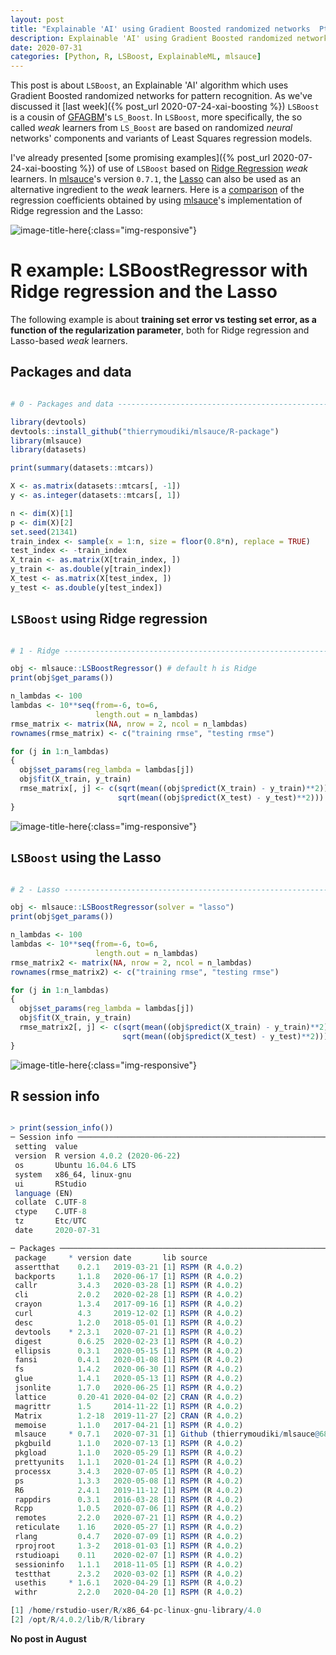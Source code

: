 ```yaml
---
layout: post
title: "Explainable 'AI' using Gradient Boosted randomized networks  Pt2 (the Lasso)"
description: Explainable 'AI' using Gradient Boosted randomized networks  Pt2 (the Lasso).
date: 2020-07-31
categories: [Python, R, LSBoost, ExplainableML, mlsauce]
---
```


This post is about `LSBoost`, an Explainable 'AI' algorithm which uses Gradient Boosted randomized networks for pattern recognition. As we've discussed it [last week]({% post_url 2020-07-24-xai-boosting %}) `LSBoost` is a cousin of [GFAGBM](https://projecteuclid.org/download/pdf_1/euclid.aos/1013203451)'s `LS_Boost`. In `LSBoost`, more specifically, the so called *weak* learners  from `LS_Boost` are based on randomized *neural* networks' components and variants of Least Squares regression models. 

I've already presented [some promising examples]({% post_url 2020-07-24-xai-boosting %}) of use of `LSBoost` based on [Ridge Regression](https://en.wikipedia.org/wiki/Tikhonov_regularization) *weak* learners. In [mlsauce](https://github.com/thierrymoudiki/mlsauce)'s version `0.7.1`, the [Lasso](https://en.wikipedia.org/wiki/Lasso_(statistics)) can also be used as an alternative ingredient to the *weak* learners. Here is a [comparison](https://github.com/thierrymoudiki/mlsauce/blob/master/examples/plot_ridge_lasso_coeffs.py) of the regression coefficients obtained by using [mlsauce](https://github.com/thierrymoudiki/mlsauce)'s implementation of Ridge regression and the Lasso:

![image-title-here]({{base}}/images/2020-07-31/2020-07-31-image1.png){:class="img-responsive"}


# R example: LSBoostRegressor with Ridge regression and the Lasso

The following example is about __training set error vs testing set error, as a function of the regularization parameter__, both for Ridge regression and Lasso-based *weak* learners.

## Packages and data

```R

# 0 - Packages and data -------------------------------------------------------

library(devtools)
devtools::install_github("thierrymoudiki/mlsauce/R-package")
library(mlsauce)
library(datasets)

print(summary(datasets::mtcars))

X <- as.matrix(datasets::mtcars[, -1])
y <- as.integer(datasets::mtcars[, 1])

n <- dim(X)[1]
p <- dim(X)[2]
set.seed(21341)
train_index <- sample(x = 1:n, size = floor(0.8*n), replace = TRUE)
test_index <- -train_index
X_train <- as.matrix(X[train_index, ])
y_train <- as.double(y[train_index])
X_test <- as.matrix(X[test_index, ])
y_test <- as.double(y[test_index])

```

## `LSBoost` using Ridge regression

```R

# 1 - Ridge -------------------------------------------------------------------

obj <- mlsauce::LSBoostRegressor() # default h is Ridge
print(obj$get_params())

n_lambdas <- 100
lambdas <- 10**seq(from=-6, to=6, 
                   length.out = n_lambdas)
rmse_matrix <- matrix(NA, nrow = 2, ncol = n_lambdas)
rownames(rmse_matrix) <- c("training rmse", "testing rmse")

for (j in 1:n_lambdas)
{
  obj$set_params(reg_lambda = lambdas[j])
  obj$fit(X_train, y_train)
  rmse_matrix[, j] <- c(sqrt(mean((obj$predict(X_train) - y_train)**2)), 
                        sqrt(mean((obj$predict(X_test) - y_test)**2)))
}

```
![image-title-here]({{base}}/images/2020-07-31/2020-07-31-image2.png){:class="img-responsive"}

## `LSBoost` using the Lasso

```R

# 2 - Lasso -------------------------------------------------------------------

obj <- mlsauce::LSBoostRegressor(solver = "lasso")
print(obj$get_params())

n_lambdas <- 100
lambdas <- 10**seq(from=-6, to=6, 
                   length.out = n_lambdas)
rmse_matrix2 <- matrix(NA, nrow = 2, ncol = n_lambdas)
rownames(rmse_matrix2) <- c("training rmse", "testing rmse")

for (j in 1:n_lambdas)
{
  obj$set_params(reg_lambda = lambdas[j])
  obj$fit(X_train, y_train)
  rmse_matrix2[, j] <- c(sqrt(mean((obj$predict(X_train) - y_train)**2)), 
                         sqrt(mean((obj$predict(X_test) - y_test)**2)))
}

```

![image-title-here]({{base}}/images/2020-07-31/2020-07-31-image3.png){:class="img-responsive"}

## R session info

```R

> print(session_info())
─ Session info ─────────────────────────────────────────────────────────────
 setting  value                       
 version  R version 4.0.2 (2020-06-22)
 os       Ubuntu 16.04.6 LTS          
 system   x86_64, linux-gnu           
 ui       RStudio                     
 language (EN)                        
 collate  C.UTF-8                     
 ctype    C.UTF-8                     
 tz       Etc/UTC                     
 date     2020-07-31                  

─ Packages ─────────────────────────────────────────────────────────────────
 package     * version date       lib source                                 
 assertthat    0.2.1   2019-03-21 [1] RSPM (R 4.0.2)                         
 backports     1.1.8   2020-06-17 [1] RSPM (R 4.0.2)                         
 callr         3.4.3   2020-03-28 [1] RSPM (R 4.0.2)                         
 cli           2.0.2   2020-02-28 [1] RSPM (R 4.0.2)                         
 crayon        1.3.4   2017-09-16 [1] RSPM (R 4.0.2)                         
 curl          4.3     2019-12-02 [1] RSPM (R 4.0.2)                         
 desc          1.2.0   2018-05-01 [1] RSPM (R 4.0.2)                         
 devtools    * 2.3.1   2020-07-21 [1] RSPM (R 4.0.2)                         
 digest        0.6.25  2020-02-23 [1] RSPM (R 4.0.2)                         
 ellipsis      0.3.1   2020-05-15 [1] RSPM (R 4.0.2)                         
 fansi         0.4.1   2020-01-08 [1] RSPM (R 4.0.2)                         
 fs            1.4.2   2020-06-30 [1] RSPM (R 4.0.2)                         
 glue          1.4.1   2020-05-13 [1] RSPM (R 4.0.2)                         
 jsonlite      1.7.0   2020-06-25 [1] RSPM (R 4.0.2)                         
 lattice       0.20-41 2020-04-02 [2] CRAN (R 4.0.2)                         
 magrittr      1.5     2014-11-22 [1] RSPM (R 4.0.2)                         
 Matrix        1.2-18  2019-11-27 [2] CRAN (R 4.0.2)                         
 memoise       1.1.0   2017-04-21 [1] RSPM (R 4.0.2)                         
 mlsauce     * 0.7.1   2020-07-31 [1] Github (thierrymoudiki/mlsauce@68e391a)
 pkgbuild      1.1.0   2020-07-13 [1] RSPM (R 4.0.2)                         
 pkgload       1.1.0   2020-05-29 [1] RSPM (R 4.0.2)                         
 prettyunits   1.1.1   2020-01-24 [1] RSPM (R 4.0.2)                         
 processx      3.4.3   2020-07-05 [1] RSPM (R 4.0.2)                         
 ps            1.3.3   2020-05-08 [1] RSPM (R 4.0.2)                         
 R6            2.4.1   2019-11-12 [1] RSPM (R 4.0.2)                         
 rappdirs      0.3.1   2016-03-28 [1] RSPM (R 4.0.2)                         
 Rcpp          1.0.5   2020-07-06 [1] RSPM (R 4.0.2)                         
 remotes       2.2.0   2020-07-21 [1] RSPM (R 4.0.2)                         
 reticulate    1.16    2020-05-27 [1] RSPM (R 4.0.2)                         
 rlang         0.4.7   2020-07-09 [1] RSPM (R 4.0.2)                         
 rprojroot     1.3-2   2018-01-03 [1] RSPM (R 4.0.2)                         
 rstudioapi    0.11    2020-02-07 [1] RSPM (R 4.0.2)                         
 sessioninfo   1.1.1   2018-11-05 [1] RSPM (R 4.0.2)                         
 testthat      2.3.2   2020-03-02 [1] RSPM (R 4.0.2)                         
 usethis     * 1.6.1   2020-04-29 [1] RSPM (R 4.0.2)                         
 withr         2.2.0   2020-04-20 [1] RSPM (R 4.0.2)                         

[1] /home/rstudio-user/R/x86_64-pc-linux-gnu-library/4.0
[2] /opt/R/4.0.2/lib/R/library

```

**No post in August**